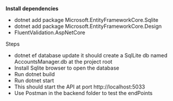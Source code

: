 **Install dependencies**

- dotnet add package Microsoft.EntityFrameworkCore.Sqlite
- dotnet add package  Microsoft.EntityFrameworkCore.Design
- FluentValidation.AspNetCore


Steps

- dotnet ef database update  it should create a SqlLite db named AccountsManager.db at the project root
- Install Sqlite browser to open the database
- Run dotnet build
- Run dotnet start
- This should start the API at port http://localhost:5033
- Use Postman in the backend folder to test the endPoints
